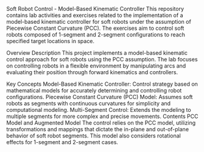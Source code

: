 Soft Robot Control - Model-Based Kinematic Controller
This repository contains lab activities and exercises related to the implementation of a model-based kinematic controller for soft robots under the assumption of Piecewise Constant Curvature (PCC). The exercises aim to control soft robots composed of 1-segment and 2-segment configurations to reach specified target locations in space.

Overview
Description
This project implements a model-based kinematic control approach for soft robots using the PCC assumption. The lab focuses on controlling robots in a flexible environment by manipulating arcs and evaluating their position through forward kinematics and controllers.

Key Concepts
Model-Based Kinematic Controller: Control strategy based on mathematical models for accurately determining and controlling robot configurations.
Piecewise Constant Curvature (PCC) Model: Assumes soft robots as segments with continuous curvatures for simplicity and computational modeling.
Multi-Segment Control: Extends the modeling to multiple segments for more complex and precise movements.
Contents
PCC Model and Augmented Model
The control relies on the PCC model, utilizing transformations and mappings that dictate the in-plane and out-of-plane behavior of soft robot segments. This model also considers rotational effects for 1-segment and 2-segment cases.

